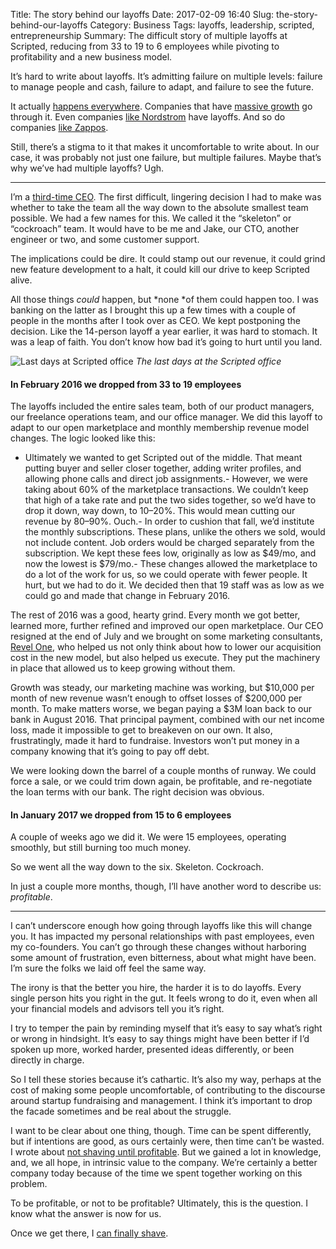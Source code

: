 Title: The story behind our layoffs
Date: 2017-02-09 16:40
Slug: the-story-behind-our-layoffs
Category: Business
Tags: layoffs, leadership, scripted, entrepreneurship
Summary: The difficult story of multiple layoffs at Scripted, reducing from 33 to 19 to 6 employees while pivoting to profitability and a new business model.

It’s hard to write about layoffs. It’s admitting failure on multiple levels: failure to manage people and cash, failure to adapt, and failure to see the future.

It actually [happens everywhere](https://techcrunch.com/2017/01/04/medium-lays-off-50-employees-shuts-down-new-york-and-d-c-offices/). Companies that have [massive growth](http://fortune.com/2016/06/14/zenefits-more-job-cuts/) go through it. Even companies [like Nordstrom](http://www.seattletimes.com/business/retail/nordstrom-plans-to-lay-off-up-to-400-workers/) have layoffs. And so do companies [like Zappos](http://gawker.com/5078824/zappos-layoff-turns-into-lovefest).

Still, there’s a stigma to it that makes it uncomfortable to write about. In our case, it was probably not just one failure, but multiple failures. Maybe that’s why we’ve had multiple layoffs? Ugh.

---

I’m a [third-time CEO](https://medium.com/@rbucks/on-being-the-3rd-ceo-of-the-startup-i-started-ae04fc6d58c3#.uzc0frp7u). The first difficult, lingering decision I had to make was whether to take the team all the way down to the absolute smallest team possible. We had a few names for this. We called it the “skeleton” or “cockroach” team. It would have to be me and Jake, our CTO, another engineer or two, and some customer support.

The implications could be dire. It could stamp out our revenue, it could grind new feature development to a halt, it could kill our drive to keep Scripted alive.

All those things *could* happen, but *none *of them could happen too. I was banking on the latter as I brought this up a few times with a couple of people in the months after I took over as CEO. We kept postponing the decision. Like the 14-person layoff a year earlier, it was hard to stomach. It was a leap of faith. You don’t know how bad it’s going to hurt until you land.

![Last days at Scripted office]({static}/images/7a094-1qsqrty-cmknfyrkk4gokcw.png)
*The last days at the Scripted office*

#### In February 2016 we dropped from 33 to 19 employees

The layoffs included the entire sales team, both of our product managers, our freelance operations team, and our office manager. We did this layoff to adapt to our open marketplace and monthly membership revenue model changes. The logic looked like this:

- Ultimately we wanted to get Scripted out of the middle. That meant putting buyer and seller closer together, adding writer profiles, and allowing phone calls and direct job assignments.- However, we were taking about 60% of the marketplace transactions. We couldn’t keep that high of a take rate and put the two sides together, so we’d have to drop it down, way down, to 10–20%. This would mean cutting our revenue by 80–90%. Ouch.- In order to cushion that fall, we’d institute the monthly subscriptions. These plans, unlike the others we sold, would not include content. Job orders would be charged separately from the subscription. We kept these fees low, originally as low as $49/mo, and now the lowest is $79/mo.- These changes allowed the marketplace to do a lot of the work for us, so we could operate with fewer people. It hurt, but we had to do it. We decided then that 19 staff was as low as we could go and made that change in February 2016.

The rest of 2016 was a good, hearty grind. Every month we got better, learned more, further refined and improved our open marketplace. Our CEO resigned at the end of July and we brought on some marketing consultants, [Revel One](http://revel-one.com/), who helped us not only think about how to lower our acquisition cost in the new model, but also helped us execute. They put the machinery in place that allowed us to keep growing without them.

Growth was steady, our marketing machine was working, but $10,000 per month of new revenue wasn’t enough to offset losses of $200,000 per month. To make matters worse, we began paying a $3M loan back to our bank in August 2016. That principal payment, combined with our net income loss, made it impossible to get to breakeven on our own. It also, frustratingly, made it hard to fundraise. Investors won’t put money in a company knowing that it’s going to pay off debt.

We were looking down the barrel of a couple months of runway. We could force a sale, or we could trim down again, be profitable, and re-negotiate the loan terms with our bank. The right decision was obvious.

#### In January 2017 we dropped from 15 to 6 employees

A couple of weeks ago we did it. We were 15 employees, operating smoothly, but still burning too much money.

So we went all the way down to the six. Skeleton. Cockroach.

In just a couple more months, though, I’ll have another word to describe us: *profitable*.

---

I can’t underscore enough how going through layoffs like this will change you. It has impacted my personal relationships with past employees, even my co-founders. You can’t go through these changes without harboring some amount of frustration, even bitterness, about what might have been. I’m sure the folks we laid off feel the same way.

The irony is that the better you hire, the harder it is to do layoffs. Every single person hits you right in the gut. It feels wrong to do it, even when all your financial models and advisors tell you it’s right.

I try to temper the pain by reminding myself that it’s easy to say what’s right or wrong in hindsight. It’s easy to say things might have been better if I’d spoken up more, worked harder, presented ideas differently, or been directly in charge.

So I tell these stories because it’s cathartic. It’s also my way, perhaps at the cost of making some people uncomfortable, of contributing to the discourse around startup fundraising and management. I think it’s important to drop the facade sometimes and be real about the struggle.

I want to be clear about one thing, though. Time can be spent differently, but if intentions are good, as ours certainly were, then time can’t be wasted. I wrote about [not shaving until profitable](https://medium.com/@rbucks/im-not-shaving-until-my-company-is-profitable-ce9661362658#.9m8tlbvan). But we gained a lot in knowledge, and, we all hope, in intrinsic value to the company. We’re certainly a better company today because of the time we spent together working on this problem.

To be profitable, or not to be profitable? Ultimately, this is the question. I know what the answer is now for us.

Once we get there, I [can finally shave](https://medium.com/@rbucks/im-not-shaving-until-my-company-is-profitable-ce9661362658#.9m8tlbvan).